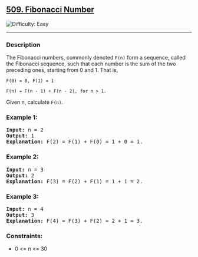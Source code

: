 <h2><a href="https://leetcode.com/problems/fibonacci-number/description/">509. Fibonacci Number</a></h2>
<img src="https://img.shields.io/badge/Difficulty-Easy-brightgreen" alt="Difficulty: Easy" />
<hr>

<h3>Description</h3>
<p>The Fibonacci numbers, commonly denoted <code>F(n)</code> form a sequence, called the Fibonacci sequence, such that each number is the sum of the two preceding ones, starting from 0 and 1. That is,</p>
<p><code>F(0) = 0, F(1) = 1</code></p>
<p><code>F(n) = F(n - 1) + F(n - 2), for n &gt; 1.</code></p>
<p>Given n, calculate <code>F(n)</code>.</p>

<h3>Example 1:</h3>
<pre>
<strong>Input:</strong> n = 2
<strong>Output:</strong> 1
<strong>Explanation:</strong> F(2) = F(1) + F(0) = 1 + 0 = 1.
</pre>

<h3>Example 2:</h3>
<pre>
<strong>Input:</strong> n = 3
<strong>Output:</strong> 2
<strong>Explanation:</strong> F(3) = F(2) + F(1) = 1 + 1 = 2.
</pre>

<h3>Example 3:</h3>
<pre>
<strong>Input:</strong> n = 4
<strong>Output:</strong> 3
<strong>Explanation:</strong> F(4) = F(3) + F(2) = 2 + 1 = 3.
</pre>

<h3>Constraints:</h3>
<ul>
  <li>0 &lt;= n &lt;= 30</li>
</ul>
